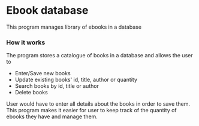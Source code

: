 # Ebook database
This program manages library of ebooks in a database

### How it works

The program stores a catalogue of books in a database and allows the user to 
* Enter/Save new books
* Update existing books' id, title, author or quantity
* Search books by id, title or author
* Delete books

User would have to enter all details about the books in order to save them.
This program makes it easier for user to keep track of the quantity of ebooks they have
and manage them.
